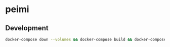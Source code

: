 # peimi

## Development

```bash
docker-compose down --volumes && docker-compose build && docker-compose up
```
